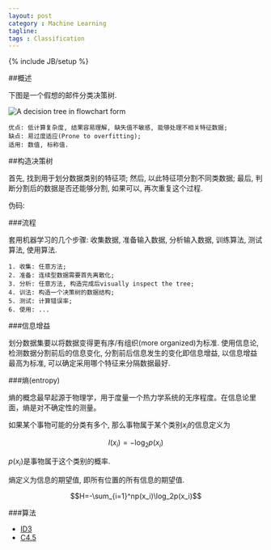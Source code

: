```yaml
---
layout: post
category : Machine Learning
tagline:
tags : Classification
---
```

{% include JB/setup %}

##概述

下图是一个假想的邮件分类决策树.

![A decision tree in flowchart form](https://lh6.googleusercontent.com/-6AQJcHDG3Ps/UyJQG3oQ5TI/AAAAAAAAANs/IdP8KE3Yb5s/s800/decision-trees.png "A decision tree in flowchart form")

    优点: 低计算复杂度, 结果容易理解, 缺失值不敏感, 能够处理不相关特征数据;
    缺点: 易过度适应(Prone to overfitting);
    适用: 数值, 标称值.

##构造决策树

首先, 找到用于划分数据类别的特征项; 然后, 以此特征项分割不同类数据; 最后, 判断分割后的数据是否还能够分割, 如果可以, 再次重复这个过程.

伪码:
<script src="https://gist.github.com/jeffzhangfly/9540406.js"></script>

###流程

套用机器学习的几个步骤: 收集数据, 准备输入数据, 分析输入数据, 训练算法, 测试算法, 使用算法.

    1. 收集: 任意方法;
    2. 准备: 连续型数据需要首先离散化;
    3. 分析: 任意方法, 构造完成后visually inspect the tree;
    4. 训法: 构造一个决策树的数据结构;
    5. 测试: 计算错误率;
    6. 使用: ...

###信息增益

划分数据集要以将数据变得更有序/有组织(more organized)为标准. 使用信息论,检测数据分割前后的信息变化, 分割前后信息发生的变化即信息增益, 以信息增益最高为标准, 可以确定采用哪个特征来分隔数据最好.

###熵(entropy)

熵的概念最早起源于物理学，用于度量一个热力学系统的无序程度。在信息论里面，熵是对不确定性的测量。

如果某个事物可能的分类有多个, 那么事物属于某个类别$x_i$的信息定义为

$$l(x_i)=-\log_2p(x_i)$$

$p(x_i)$是事物属于这个类别的概率.

熵定义为信息的期望值, 即所有位置的所有信息的期望值.

$$H=-\sum_{i=1}^np(x_i)\log_2p(x_i)$$

###算法

* [ID3](http://zh.wikipedia.org/zh/ID3算法 "ID3")
* [C4.5](http://zh.wikipedia.org/wiki/C4.5算法 "C4.5")

